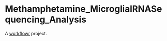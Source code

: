 # Methamphetamine_MicroglialRNASequencing_Analysis

A [workflowr][] project.

[workflowr]: https://github.com/workflowr/workflowr
